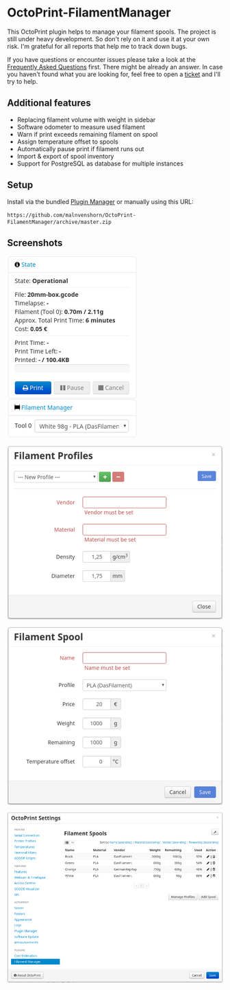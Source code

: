 # OctoPrint-FilamentManager

This OctoPrint plugin helps to manage your filament spools. The project is still under heavy development. So don't rely on it and use it at your own risk. I'm grateful for all reports that help me to track down bugs.

If you have questions or encounter issues please take a look at the [Frequently Asked Questions](https://github.com/malnvenshorn/OctoPrint-FilamentManager/wiki#faq) first. There might be already an answer. In case you haven't found what you are looking for, feel free to open a [ticket](https://github.com/malnvenshorn/OctoPrint-FilamentManager/issues/new) and I'll try to help.

## Additional features

* Replacing filament volume with weight in sidebar
* Software odometer to measure used filament
* Warn if print exceeds remaining filament on spool
* Assign temperature offset to spools
* Automatically pause print if filament runs out
* Import & export of spool inventory
* Support for PostgreSQL as database for multiple instances

## Setup
Install via the bundled [Plugin Manager](https://github.com/foosel/OctoPrint/wiki/Plugin:-Plugin-Manager)
or manually using this URL:

    https://github.com/malnvenshorn/OctoPrint-FilamentManager/archive/master.zip

## Screenshots

![FilamentManager Sidebar](screenshots/filamentmanager_sidebar.png?raw=true)

![FilamentManager Settings Profile](screenshots/filamentmanager_settings_profile.png?raw=true)

![FilamentManager Settings Spool](screenshots/filamentmanager_settings_spool.png?raw=true)

![FilamentManager Settings](screenshots/filamentmanager_settings.png?raw=true)
